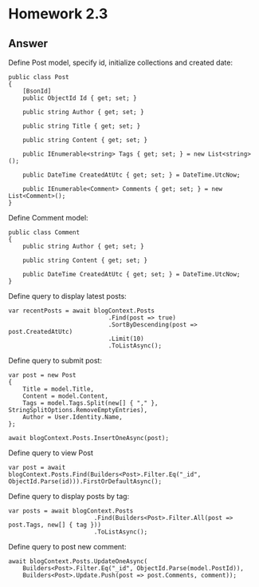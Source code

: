# Homework 2.3


## Answer

Define Post model, specify id, initialize collections and created date:
```
public class Post
{
    [BsonId]
    public ObjectId Id { get; set; }

    public string Author { get; set; }

    public string Title { get; set; }

    public string Content { get; set; }

    public IEnumerable<string> Tags { get; set; } = new List<string>();

    public DateTime CreatedAtUtc { get; set; } = DateTime.UtcNow;

    public IEnumerable<Comment> Comments { get; set; } = new List<Comment>();
}
```

Define Comment model:
```
public class Comment
{
    public string Author { get; set; }

    public string Content { get; set; }

    public DateTime CreatedAtUtc { get; set; } = DateTime.UtcNow;
}
```

Define query to display latest posts:
```
var recentPosts = await blogContext.Posts
                            .Find(post => true)
                            .SortByDescending(post => post.CreatedAtUtc)
                            .Limit(10)
                            .ToListAsync();
``` 

Define query to submit post:
```
var post = new Post
{
    Title = model.Title,
    Content = model.Content,
    Tags = model.Tags.Split(new[] { "," }, StringSplitOptions.RemoveEmptyEntries),
    Author = User.Identity.Name,
};

await blogContext.Posts.InsertOneAsync(post);
```

Define query to view Post
```
var post = await blogContext.Posts.Find(Builders<Post>.Filter.Eq("_id", ObjectId.Parse(id))).FirstOrDefaultAsync();
```

Define query to display posts by tag:
```
var posts = await blogContext.Posts
                        .Find(Builders<Post>.Filter.All(post => post.Tags, new[] { tag }))
                        .ToListAsync();
```

Define query to post new comment:
```
await blogContext.Posts.UpdateOneAsync(
    Builders<Post>.Filter.Eq("_id", ObjectId.Parse(model.PostId)),
    Builders<Post>.Update.Push(post => post.Comments, comment));
```